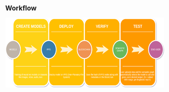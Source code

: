 ## Workflow

<img src="https://github.com/jsn5/distributedAI/blob/master/workflow.png?raw=true" width="623px" height="222px" /> 
